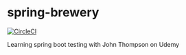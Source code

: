 # spring-brewery

[![CircleCI](https://circleci.com/gh/brittleru/spring-brewery/tree/main.svg?style=svg)](https://circleci.com/gh/brittleru/spring-brewery/tree/main)

Learning spring boot testing with John Thompson on Udemy

